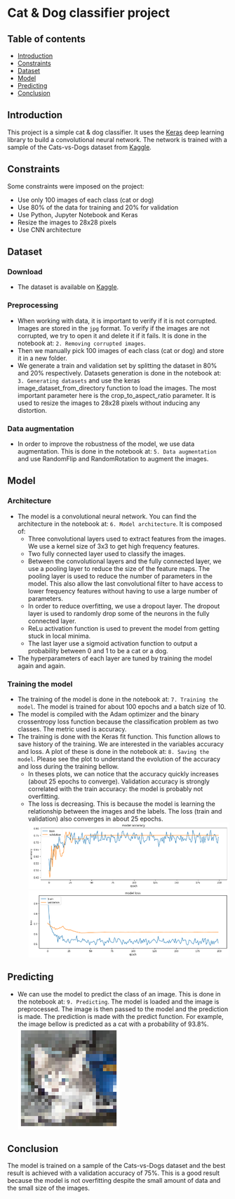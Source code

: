 # Cat & Dog classifier project

## Table of contents
* [Introduction](#introduction)
* [Constraints](#constraints)
* [Dataset](#dataset)
* [Model](#model)
* [Predicting](#predicting)
* [Conclusion](#conclusion)

## Introduction
This project is a simple cat & dog classifier. It uses the [Keras](https://keras.io/) deep learning library to build a convolutional neural network. The network is trained with a sample of the Cats-vs-Dogs dataset from [Kaggle](https://www.kaggle.com/datasets/shaunthesheep/microsoft-catsvsdogs-dataset).

## Constraints
Some constraints were imposed on the project:
* Use only 100 images of each class (cat or dog)
* Use 80% of the data for training and 20% for validation
* Use Python, Jupyter Notebook and Keras
* Resize the images to 28x28 pixels
* Use CNN architecture

## Dataset
### Download
* The dataset is available on [Kaggle](https://www.kaggle.com/datasets/shaunthesheep/microsoft-catsvsdogs-dataset).

### Preprocessing
* When working with data, it is important to verify if it is not corrupted. Images are stored in the `jpg` format. To verify if the images are not corrupted, we try to open it and delete it if it fails. It is done in the notebook at: `2. Removing corrupted images`.
* Then we manually pick 100 images of each class (cat or dog) and store it in a new folder.
* We generate a train and validation set by splitting the dataset in 80% and 20% respectively. Datasets generation is done in the notebook at: `3. Generating datasets` and use the keras image_dataset_from_directory function to load the images. The most important parameter here is the crop_to_aspect_ratio parameter. It is used to resize the images to 28x28 pixels without inducing any distortion.

### Data augmentation
* In order to improve the robustness of the model, we use data augmentation. This is done in the notebook at: `5. Data augmentation` and use RandomFlip and RandomRotation to augment the images.

## Model
### Architecture
* The model is a convolutional neural network. You can find the architecture in the notebook at: `6. Model architecture`. It is composed of:
    * Three convolutional layers used to extract features from the images. We use a kernel size of 3x3 to get high frequency features.
    * Two fully connected layer used to classify the images.
    * Between the convolutional layers and the fully connected layer, we use a pooling layer to reduce the size of the feature maps. The pooling layer is used to reduce the number of parameters in the model. This also allow the last convolutional filter to have access to lower frequency features without having to use a large number of parameters.
    * In order to reduce overfitting, we use a dropout layer. The dropout layer is used to randomly drop some of the neurons in the fully connected layer.
    * ReLu activation function is used to prevent the model from getting stuck in local minima.
    * The last layer use a sigmoid activation function to output a probability between 0 and 1 to be a cat or a dog.
* The hyperparameters of each layer are tuned by training the model again and again.

### Training the model
* The training of the model is done in the notebook at: `7. Training the model`. The model is trained for about 100 epochs and a batch size of 10.
* The model is compiled with the Adam optimizer and the binary crossentropy loss function because the classification problem as two classes. The metric used is accuracy.
* The training is done with the Keras fit function. This function allows to save history of the training. We are interested in the variables accuracy and loss. A plot of these is done in the notebook at: `8. Saving the model`. Please see the plot to understand the evolution of the accuracy and loss during the training bellow.
    * In theses plots, we can notice that the accuracy quickly increases (about 25 epochs to converge). Validation accuracy is strongly correlated with the train accuracy: the model is probably not overfitting.
    * The loss is decreasing. This is because the model is learning the relationship between the images and the labels. The loss (train and validation) also converges in about 25 epochs.
![Model accuracy](img/model_accuracy.png)
![Model loss](img/model_loss.png)

## Predicting
* We can use the model to predict the class of an image. This is done in the notebook at: `9. Predicting`. The model is loaded and the image is preprocessed. The image is then passed to the model and the prediction is made. The prediction is made with the predict function. For example, the image bellow is predicted as a cat with a probability of 93.8%.
![Cat prediction](img/cat.png)

## Conclusion
The model is trained on a sample of the Cats-vs-Dogs dataset and the best result is achieved with a validation accuracy of 75%. This is a good result because the model is not overfitting despite the small amount of data and the small size of the images.